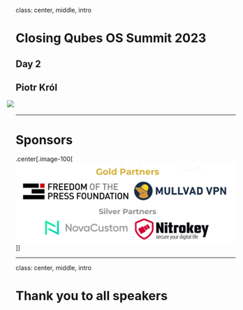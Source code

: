 class: center, middle, intro

# Closing Qubes OS Summit 2023

## Day 2

## Piotr Król

<img src="/remark-templates/3mdeb-presentation-template/images/logo.png"
  width="150px" style="margin-left:-20px">

---

# Sponsors

.center[.image-100[![](/img/qubes_2023_sponsors.png)]]

---

class: center, middle, intro

# Thank you to all speakers
